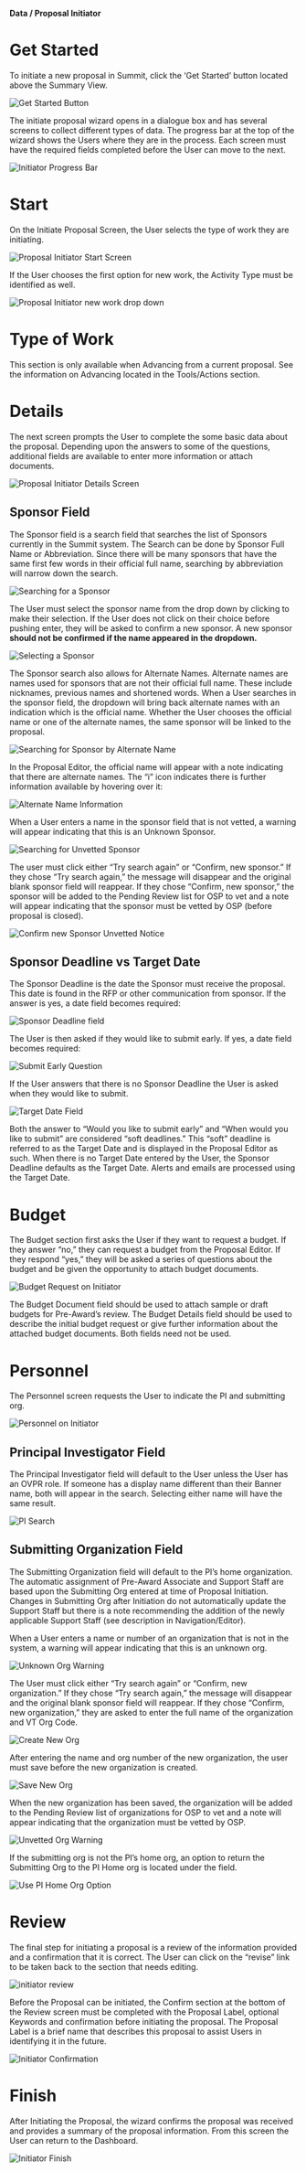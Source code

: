 **Data / Proposal Initiator**

# Get Started

To initiate a new proposal in Summit, click the ‘Get Started’ button located above the Summary View.

![Get Started Button](../images/navigation/NavGen_GetStarted.jpg)

The initiate proposal wizard opens in a dialogue box and has several screens to collect different types of data.  The progress bar at the top of the wizard shows the Users where they are in the process.  Each screen must have the required fields completed before the User can move to the next.

![Initiator Progress Bar](../images/navigation/NavIni_ProgressBar.jpg)

# Start
On the Initiate Proposal Screen, the User selects the type of work they are initiating.

![Proposal Initiator Start Screen](../images/navigation/NavIni_Start.jpg)

If the User chooses the first option for new work, the Activity Type must be identified as well.

![Proposal Initiator new work drop down](../images/navigation/NavIni_ActType.jpg)

# Type of Work
This section is only available when Advancing from a current proposal.  See the information on Advancing located in the Tools/Actions section.

# Details
The next screen prompts the User to complete the some basic data about the proposal.  Depending upon the answers to some of the questions, additional fields are available to enter more information or attach documents.  

![Proposal Initiator Details Screen](../images/navigation/NavIni_Details.jpg)

## Sponsor Field
The Sponsor field is a search field that searches the list of Sponsors currently in the Summit system.  The Search can be done by Sponsor Full Name or Abbreviation.  Since there will be many sponsors that have the same first few words in their official full name, searching by abbreviation will narrow down the search.

![Searching for a Sponsor](../images/navigation/NavIni_SponsorSearch.jpg)

The User must select the sponsor name from the drop down by clicking to make their selection.  If the User does not click on their choice before pushing enter, they will be asked to confirm a new sponsor.  A new sponsor **should not be confirmed if the name appeared in the dropdown.**

![Selecting a Sponsor](../images/navigation/NavIni_SelectSponsor.jpg)

The Sponsor search also allows for Alternate Names.  Alternate names are names used for sponsors that are not their official full name.  These include nicknames, previous names and shortened words.  When a User searches in the sponsor field, the dropdown will bring back alternate names with an indication which is the official name.  Whether the User chooses the official name or one of the alternate names, the same sponsor will be linked to the proposal.  

![Searching for Sponsor by Alternate Name](../images/navigation/NavIni_AltSearch.jpg)

In the Proposal Editor, the official name will appear with a note indicating that there are alternate names.  The “i” icon indicates there is further information available by hovering over it:

![Alternate Name Information](../images/navigation/NavIni_AltInfo.jpg)

When a User enters a name in the sponsor field that is not vetted, a warning will appear indicating that this is an Unknown Sponsor.

![Searching for Unvetted Sponsor](../images/navigation/NavIni_UnvettedSearch.jpg)

The user must click either “Try search again” or “Confirm, new sponsor.”  If they chose “Try search again,” the message will disappear and the original blank sponsor field will reappear.  If they chose “Confirm, new sponsor,” the sponsor will be added to the Pending Review list for OSP to vet and a note will appear indicating that the sponsor must be vetted by OSP (before proposal is closed).  

![Confirm new Sponsor Unvetted Notice](../images/navigation/NavIni_UnvettedNotice.jpg)

## Sponsor Deadline vs Target Date
The Sponsor Deadline is the date the Sponsor must receive the proposal.  This date is found in the RFP or other communication from sponsor.  If the answer is yes, a date field becomes required:

![Sponsor Deadline field](../images/navigation/NavIni_Deadline.jpg)

The User is then asked if they would like to submit early.  If yes, a date field becomes required:

![Submit Early Question](../images/navigation/NavIni_SubEarly.jpg)

If the User answers that there is no Sponsor Deadline the User is asked when they would like to submit.  

![Target Date Field](../images/navigation/NavIni_TargetDate.jpg)

Both the answer to “Would you like to submit early” and “When would you like to submit” are considered “soft deadlines.”    This “soft” deadline is referred to as the Target Date and is displayed in the Proposal Editor as such.  When there is no Target Date entered by the User, the Sponsor Deadline defaults as the Target Date.  Alerts and emails are processed using the Target Date.

# Budget
The Budget section first asks the User if they want to request a budget.  If they answer “no,” they can request a budget from the Proposal Editor.  If they respond “yes,” they will be asked a series of questions about the budget and be given the opportunity to attach budget documents.  

![Budget Request on Initiator](../images/navigation/NavIni_BudgetForm.jpg)

The Budget Document field should be used to attach sample or draft budgets for Pre-Award’s review.  The Budget Details field should be used to describe the initial budget request or give further information about the attached budget documents.  Both fields need not be used.

# Personnel
The Personnel screen requests the User to indicate the PI and submitting org.

![Personnel on Initiator](../images/navigation/NavIni_Personnel.jpg)

## Principal Investigator Field  
The Principal Investigator field will default to the User unless the User has an OVPR role.   If someone has a display name different than their Banner name, both will appear in the search.  Selecting either name will have the same result.

![PI Search](../images/navigation/NavIni_PISearch.jpg)

## Submitting Organization Field
The Submitting Organization field will default to the PI’s home organization.  The automatic assignment of Pre-Award Associate and Support Staff are based upon the Submitting Org entered at time of Proposal Initiation.  Changes in Submitting Org after Initiation do not automatically update the Support Staff but there is a note recommending the addition of the newly applicable Support Staff (see description in Navigation/Editor).

When a User enters a name or number of an organization that is not in the system, a warning will appear indicating that this is an unknown org.

![Unknown Org Warning](../images/navigation/NavIni_OrgUnknown.jpg)

The User must click either “Try search again” or “Confirm, new organization.”  If they chose “Try search again,” the message will disappear and the original blank sponsor field will reappear.  If they chose “Confirm, new organization,” they are asked to enter the full name of the organization and VT Org Code.

![Create New Org](../images/navigation/NavIni_CreateOrg.jpg)

After entering the name and org number of the new organization, the user must save before the new organization is created.

![Save New Org](../images/navigation/NavIni_SaveNewOrg.jpg)

When the new organization has been saved, the organization will be added to the Pending Review list of organizations for OSP to vet and a note will appear indicating that the organization must be vetted by OSP.

![Unvetted Org Warning](../images/navigation/NavIni_UnvettedOrg.jpg)

If the submitting org is not the PI’s home org, an option to return the Submitting Org to the PI Home org is located under the field.

![Use PI Home Org Option](../images/navigation/NavIni_HomeOrg.jpg)

# Review

The final step for initiating a proposal is a review of the information provided and a confirmation that it is correct.   The User can click on the “revise” link to be taken back to the section that needs editing.

![initiator review](../images/navigation/NavIni_Review.jpg)

Before the Proposal can be initiated, the Confirm section at the bottom of the Review screen must be completed with the Proposal Label, optional Keywords and confirmation before initiating the proposal.   The Proposal Label is a brief name that describes this proposal to assist Users in identifying it in the future.  

![Initiator Confirmation](../images/navigation/NavIni_Confirm.jpg)

# Finish
After Initiating the Proposal, the wizard confirms the proposal was received and provides a summary of the proposal information.  From this screen the User can return to the Dashboard.

![Initiator Finish](../images/navigation/NavIni_Finish.jpg)
